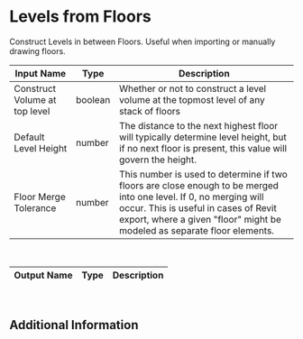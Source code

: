 

# Levels from Floors

Construct Levels in between Floors. Useful when importing or manually drawing floors.

|Input Name|Type|Description|
|---|---|---|
|Construct Volume at top level|boolean|Whether or not to construct a level volume at the topmost level of any stack of floors|
|Default Level Height|number|The distance to the next highest floor will typically determine level height, but if no next floor is present, this value will govern the height.|
|Floor Merge Tolerance|number|This number is used to determine if two floors are close enough to be merged into one level. If 0, no merging will occur. This is useful in cases of Revit export, where a given "floor" might be modeled as separate floor elements.|


<br>

|Output Name|Type|Description|
|---|---|---|


<br>

## Additional Information
